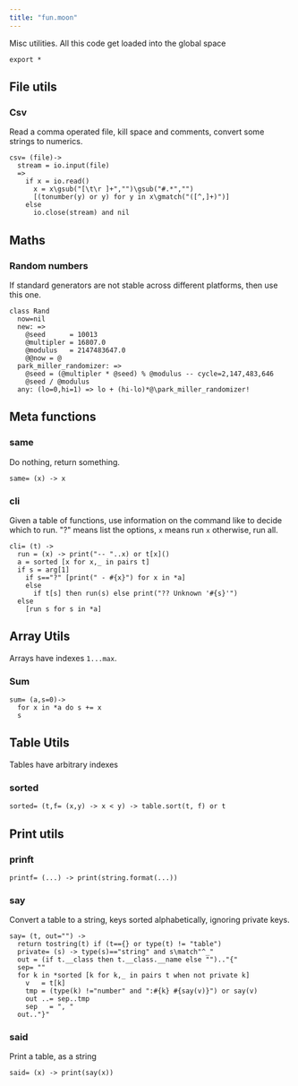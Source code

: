 ```yaml
---
title: "fun.moon"
---
```



Misc utilities.
All this code get loaded into the global space

```moonscript
export *
```

## File utils
### Csv
Read a comma operated file, kill space and comments,
convert some strings to numerics. 

```moonscript
csv= (file)->
  stream = io.input(file)
  =>
    if x = io.read()
      x = x\gsub("[\t\r ]+","")\gsub("#.*","")
      [(tonumber(y) or y) for y in x\gmatch("([^,]+)")]
    else
      io.close(stream) and nil
```

## Maths
### Random numbers
If standard generators are not stable across different
platforms, then use this one.

```moonscript
class Rand
  now=nil
  new: =>
    @seed      = 10013
    @multipler = 16807.0
    @modulus   = 2147483647.0
    @@now = @
  park_miller_randomizer: =>
    @seed = (@multipler * @seed) % @modulus -- cycle=2,147,483,646
    @seed / @modulus 
  any: (lo=0,hi=1) => lo + (hi-lo)*@\park_miller_randomizer!
```

## Meta functions
### same
Do nothing, return something. 

```moonscript
same= (x) -> x
```

### cli
Given a table of functions, use information
on the command like to decide which to run.
"?" means list the options, `x` means run `x`
otherwise, run all.

```moonscript
cli= (t) ->
  run = (x) -> print("-- "..x) or t[x]()
  a = sorted [x for x,_ in pairs t]
  if s = arg[1]
    if s=="?" [print(" - #{x}") for x in *a]
    else
      if t[s] then run(s) else print("?? Unknown '#{s}'")
  else
    [run s for s in *a]
```

## Array Utils
Arrays have  indexes `1...max`.
### Sum 

```moonscript
sum= (a,s=0)-> 
  for x in *a do s += x
  s
```

## Table Utils
Tables have arbitrary indexes
### sorted

```moonscript
sorted= (t,f= (x,y) -> x < y) -> table.sort(t, f) or t
```

## Print utils
### prinft

```moonscript
printf= (...) -> print(string.format(...))
```

### say
Convert a table to a string, keys sorted alphabetically, 
ignoring private keys.

```moonscript
say= (t, out="") ->
  return tostring(t) if (t=={} or type(t) != "table")
  private= (s) -> type(s)=="string" and s\match"^_"
  out = (if t.__class then t.__class.__name else "").."{"
  sep= ""
  for k in *sorted [k for k,_ in pairs t when not private k]
    v   = t[k]
    tmp = (type(k) !="number" and ":#{k} #{say(v)}") or say(v)
    out ..= sep..tmp
    sep   = ", "
  out.."}"
```

### said
Print a table, as a string

```moonscript
said= (x) -> print(say(x))
```
